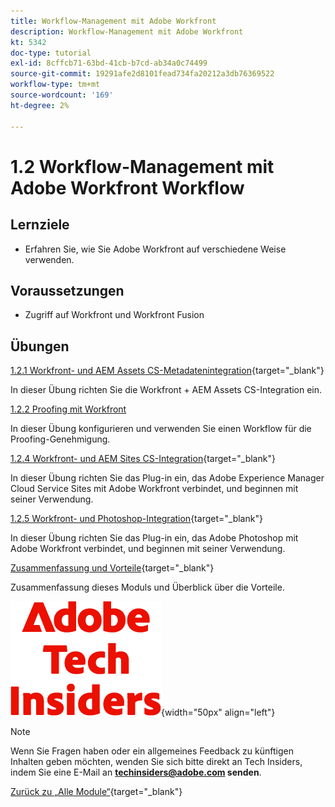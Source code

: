 ```yaml
---
title: Workflow-Management mit Adobe Workfront
description: Workflow-Management mit Adobe Workfront
kt: 5342
doc-type: tutorial
exl-id: 8cffcb71-63bd-41cb-b7cd-ab34a0c74499
source-git-commit: 19291afe2d8101fead734fa20212a3db76369522
workflow-type: tm+mt
source-wordcount: '169'
ht-degree: 2%

---
```


# 1.2 Workflow-Management mit Adobe Workfront Workflow

## Lernziele

- Erfahren Sie, wie Sie Adobe Workfront auf verschiedene Weise verwenden.

## Voraussetzungen

- Zugriff auf Workfront und Workfront Fusion

## Übungen

[1.2.1 Workfront- und AEM Assets CS-Metadatenintegration](./ex1.md){target="_blank"}

In dieser Übung richten Sie die Workfront + AEM Assets CS-Integration ein.

[1.2.2 Proofing mit Workfront](./ex2.md)

In dieser Übung konfigurieren und verwenden Sie einen Workflow für die Proofing-Genehmigung.

[1.2.4 Workfront- und AEM Sites CS-Integration](./ex4.md){target="_blank"}

In dieser Übung richten Sie das Plug-in ein, das Adobe Experience Manager Cloud Service Sites mit Adobe Workfront verbindet, und beginnen mit seiner Verwendung.

[1.2.5 Workfront- und Photoshop-Integration](./ex5.md){target="_blank"}

In dieser Übung richten Sie das Plug-in ein, das Adobe Photoshop mit Adobe Workfront verbindet, und beginnen mit seiner Verwendung.

[Zusammenfassung und Vorteile](./summary.md){target="_blank"}

Zusammenfassung dieses Moduls und Überblick über die Vorteile.

![Tech Insiders](./../../../assets/images/techinsiders.png){width="50px" align="left"}

>[!NOTE]
>
>Wenn Sie Fragen haben oder ein allgemeines Feedback zu künftigen Inhalten geben möchten, wenden Sie sich bitte direkt an Tech Insiders, indem Sie eine E-Mail an **techinsiders@adobe.com senden**.

[Zurück zu „Alle Module“](../../../overview.md){target="_blank"}
